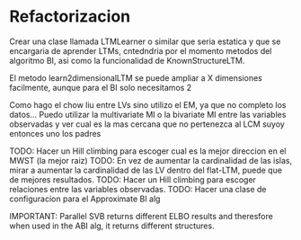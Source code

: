 # Refactorizacion

Crear una clase llamada LTMLearner o similar que seria estatica y que se encargaria de aprender LTMs, cntedndria por el momento metodos del algoritmo BI, asi como la funcionalidad de KnownStructureLTM.

El metodo learn2dimensionalLTM se puede ampliar a X dimensiones facilmente, aunque para el BI solo necesitamos 2

Como hago el chow liu entre LVs sino utilizo el EM, ya que no completo los datos... Puedo utilizar la multivariate MI o la bivariate MI entre las variables observadas y ver cual es la mas cercana que no pertenezca al LCM suyoy entonces uno los padres

TODO: Hacer un Hill climbing para escoger cual es la mejor direccion en el MWST (la mejor raiz)
TODO: En vez de aumentar la cardinalidad de las islas, mirar a aumentar la cardinalidad de las LV dentro del flat-LTM, puede que de mejores resultados.
TODO: Hacer un Hill climbing para escoger relaciones entre las variables observadas.
TODO: Hacer una clase de configuracion para el Approximate BI alg

IMPORTANT: Parallel SVB returns different ELBO results and theresfore when used in the ABI alg, it returns different structures.
